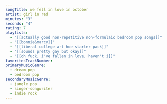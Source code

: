 ```yaml
---
songTitle: we fell in love in october
artist: girl in red
minutes: "3"
seconds: "4"
rating: 7
playlists:
  - "[[actually good non-repetitive non-formulaic bedroom pop songs]]"
  - "[[bonnie&marcy]]"
  - "[[liberal college art hoe starter pack]]"
  - "[[sounds pretty gay but okay]]"
  - "[[oh fuck, i've fallen in love, haven't i]]"
favoritesTrackNumber:
primaryMusicGenre:
  - dream pop
  - bedroom pop
secondaryMusicGenre:
  - jangle pop
  - singer-songwriter
  - indie rock
---
```

